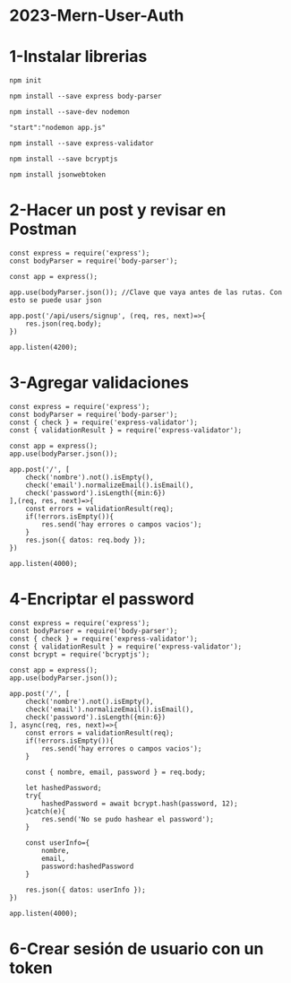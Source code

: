 # 2023-Mern-User-Auth

# 1-Instalar librerias

    npm init 

    npm install --save express body-parser

    npm install --save-dev nodemon

    "start":"nodemon app.js"

    npm install --save express-validator

    npm install --save bcryptjs

    npm install jsonwebtoken 

# 2-Hacer un post y revisar en Postman

    const express = require('express'); 
    const bodyParser = require('body-parser');

    const app = express();

    app.use(bodyParser.json()); //Clave que vaya antes de las rutas. Con esto se puede usar json

    app.post('/api/users/signup', (req, res, next)=>{
        res.json(req.body);
    })

    app.listen(4200);

# 3-Agregar validaciones

    const express = require('express');
    const bodyParser = require('body-parser');
    const { check } = require('express-validator');
    const { validationResult } = require('express-validator');

    const app = express();
    app.use(bodyParser.json());

    app.post('/', [
        check('nombre').not().isEmpty(),
        check('email').normalizeEmail().isEmail(),
        check('password').isLength({min:6})
    ],(req, res, next)=>{
        const errors = validationResult(req); 
        if(!errors.isEmpty()){
            res.send('hay errores o campos vacios');
        }
        res.json({ datos: req.body });
    })

    app.listen(4000);

# 4-Encriptar el password

    const express = require('express');
    const bodyParser = require('body-parser');
    const { check } = require('express-validator');
    const { validationResult } = require('express-validator');
    const bcrypt = require('bcryptjs');

    const app = express();
    app.use(bodyParser.json());

    app.post('/', [
        check('nombre').not().isEmpty(),
        check('email').normalizeEmail().isEmail(),
        check('password').isLength({min:6})
    ], async(req, res, next)=>{
        const errors = validationResult(req); 
        if(!errors.isEmpty()){
            res.send('hay errores o campos vacios');
        }

        const { nombre, email, password } = req.body;

        let hashedPassword;
        try{
            hashedPassword = await bcrypt.hash(password, 12);
        }catch(e){
            res.send('No se pudo hashear el password');
        }

        const userInfo={
            nombre,
            email,
            password:hashedPassword
        }

        res.json({ datos: userInfo });
    })

    app.listen(4000);

# 6-Crear sesión de usuario con un token
